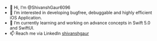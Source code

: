 - 👋 Hi, I’m @ShivanshGaur6096
- 👀 I’m interested in developing bugfree, debuggable and highly efficient iOS Application.
- 🌱 I’m currently learning and working on advance concepts in Swift 5.0 and SwiftUI.
- 📫 Reach me via LinkedIn <a href= "https://www.linkedin.com/in/shivanshgaur/">shivanshgaur</a>

<!---
ShivanshGaur6096/ShivanshGaur6096 is a ✨ special ✨ repository because its `README.md` (this file) appears on your GitHub profile.
You can click the Preview link to take a look at your changes.
--->
